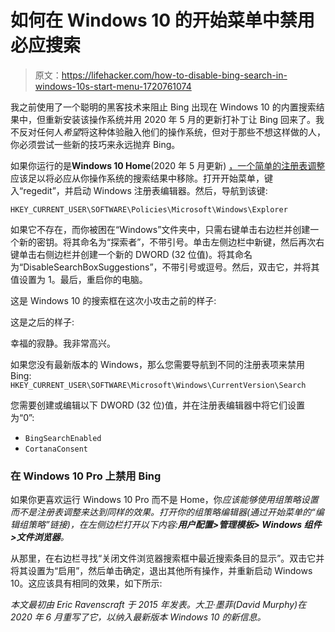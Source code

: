 # 如何在 Windows 10 的开始菜单中禁用必应搜索

> 原文：<https://lifehacker.com/how-to-disable-bing-search-in-windows-10s-start-menu-1720761074>

我之前使用了一个聪明的黑客技术来阻止 Bing 出现在 Windows 10 的内置搜索结果中，但重新安装该操作系统并用 2020 年 5 月的更新打补丁让 Bing 回来了。我不反对任何人*希望*将这种体验融入他们的操作系统，但对于那些不想这样做的人，你必须尝试一些新的技巧来永远抛弃 Bing。



如果你运行的是**Windows 10 Home**(2020 年 5 月更新) [，一个简单的注册表调整](https://superuser.com/posts/1531112/revisions) 应该足以将必应从你操作系统的搜索结果中移除。打开开始菜单，键入“regedit”，并启动 Windows 注册表编辑器。然后，导航到该键:

`HKEY_CURRENT_USER\SOFTWARE\Policies\Microsoft\Windows\Explorer`

如果它不存在，而你被困在“Windows”文件夹中，只需右键单击右边栏并创建一个新的密钥。将其命名为“探索者”，不带引号。单击左侧边栏中新键，然后再次右键单击右侧边栏并创建一个新的 DWORD (32 位值)。将其命名为“DisableSearchBoxSuggestions”，不带引号或逗号。然后，双击它，并将其值设置为 1。最后，重启你的电脑。

这是 Windows 10 的搜索框在这次小攻击之前的样子:

这是之后的样子:

幸福的寂静。我非常高兴。

如果您没有最新版本的 Windows，那么您需要导航到不同的注册表项来禁用 Bing: `HKEY_CURRENT_USER\SOFTWARE\Microsoft\Windows\CurrentVersion\Search`

您需要创建或编辑以下 DWORD (32 位)值，并在注册表编辑器中将它们设置为“0”:

*   `BingSearchEnabled`
*   `CortanaConsent`

### **在 Windows 10 Pro 上禁用 Bing**

如果你更喜欢运行 Windows 10 Pro 而不是 Home，你*应该能够使用组策略设置而不是注册表调整来达到同样的效果。打开你的组策略编辑器(通过开始菜单的“编辑组策略”链接)，在左侧边栏打开以下内容:**用户配置>管理模板> Windows 组件>文件浏览器**。*

从那里，在右边栏寻找“关闭文件浏览器搜索框中最近搜索条目的显示”。双击它并将其设置为“启用”，然后单击确定，退出其他所有操作，并重新启动 Windows 10。这应该具有相同的效果，如下所示:

*本文最初由 Eric Ravenscraft 于 2015 年发表。大卫·墨菲(David Murphy)在 2020 年 6 月重写了它，以纳入最新版本 Windows 10 的新信息。*
